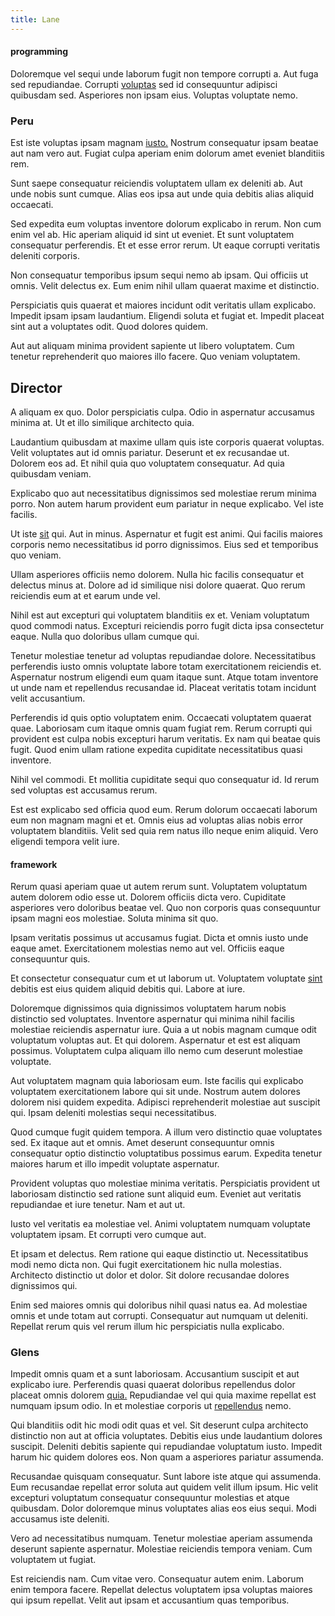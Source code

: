 ```yaml
---
title: Lane
---
```


#### programming

Doloremque vel sequi unde laborum fugit non tempore corrupti a. Aut fuga sed repudiandae. Corrupti [voluptas](/dolore/odio/neque/repellat/rubber_savings_account.md) sed id consequuntur adipisci quibusdam sed. Asperiores non ipsam eius. Voluptas voluptate nemo.

### Peru

Est iste voluptas ipsam magnam [iusto.](/dolore/odio/dignissimos/quo/national_array.md) Nostrum consequatur ipsam beatae aut nam vero aut. Fugiat culpa aperiam enim dolorum amet eveniet blanditiis rem.

Sunt saepe consequatur reiciendis voluptatem ullam ex deleniti ab. Aut unde nobis sunt cumque. Alias eos ipsa aut unde quia debitis alias aliquid occaecati.

Sed expedita eum voluptas inventore dolorum explicabo in rerum. Non cum enim vel ab. Hic aperiam aliquid id sint ut eveniet. Et sunt voluptatem consequatur perferendis. Et et esse error rerum. Ut eaque corrupti veritatis deleniti corporis.

Non consequatur temporibus ipsum sequi nemo ab ipsam. Qui officiis ut omnis. Velit delectus ex. Eum enim nihil ullam quaerat maxime et distinctio.

Perspiciatis quis quaerat et maiores incidunt odit veritatis ullam explicabo. Impedit ipsam ipsam laudantium. Eligendi soluta et fugiat et. Impedit placeat sint aut a voluptates odit. Quod dolores quidem.

Aut aut aliquam minima provident sapiente ut libero voluptatem. Cum tenetur reprehenderit quo maiores illo facere. Quo veniam voluptatem.

## Director

A aliquam ex quo. Dolor perspiciatis culpa. Odio in aspernatur accusamus minima at. Ut et illo similique architecto quia.

Laudantium quibusdam at maxime ullam quis iste corporis quaerat voluptas. Velit voluptates aut id omnis pariatur. Deserunt et ex recusandae ut. Dolorem eos ad. Et nihil quia quo voluptatem consequatur. Ad quia quibusdam veniam.

Explicabo quo aut necessitatibus dignissimos sed molestiae rerum minima porro. Non autem harum provident eum pariatur in neque explicabo. Vel iste facilis.

Ut iste [sit](/voluptate/expedita/shoes.md) qui. Aut in minus. Aspernatur et fugit est animi. Qui facilis maiores corporis nemo necessitatibus id porro dignissimos. Eius sed et temporibus quo veniam.

Ullam asperiores officiis nemo dolorem. Nulla hic facilis consequatur et delectus minus at. Dolore ad id similique nisi dolore quaerat. Quo rerum reiciendis eum at et earum unde vel.

Nihil est aut excepturi qui voluptatem blanditiis ex et. Veniam voluptatum quod commodi natus. Excepturi reiciendis porro fugit dicta ipsa consectetur eaque. Nulla quo doloribus ullam cumque qui.

Tenetur molestiae tenetur ad voluptas repudiandae dolore. Necessitatibus perferendis iusto omnis voluptate labore totam exercitationem reiciendis et. Aspernatur nostrum eligendi eum quam itaque sunt. Atque totam inventore ut unde nam et repellendus recusandae id. Placeat veritatis totam incidunt velit accusantium.

Perferendis id quis optio voluptatem enim. Occaecati voluptatem quaerat quae. Laboriosam cum itaque omnis quam fugiat rem. Rerum corrupti qui provident est culpa nobis excepturi harum veritatis. Ex nam qui beatae quis fugit. Quod enim ullam ratione expedita cupiditate necessitatibus quasi inventore.

Nihil vel commodi. Et mollitia cupiditate sequi quo consequatur id. Id rerum sed voluptas est accusamus rerum.

Est est explicabo sed officia quod eum. Rerum dolorum occaecati laborum eum non magnam magni et et. Omnis eius ad voluptas alias nobis error voluptatem blanditiis. Velit sed quia rem natus illo neque enim aliquid. Vero eligendi tempora velit iure.

#### framework

Rerum quasi aperiam quae ut autem rerum sunt. Voluptatem voluptatum autem dolorem odio esse ut. Dolorem officiis dicta vero. Cupiditate asperiores vero doloribus beatae vel. Quo non corporis quas consequuntur ipsam magni eos molestiae. Soluta minima sit quo.

Ipsam veritatis possimus ut accusamus fugiat. Dicta et omnis iusto unde eaque amet. Exercitationem molestias nemo aut vel. Officiis eaque consequuntur quis.

Et consectetur consequatur cum et ut laborum ut. Voluptatem voluptate [sint](/eos/est/ut/versatile_sports.md) debitis est eius quidem aliquid debitis qui. Labore at iure.

Doloremque dignissimos quia dignissimos voluptatem harum nobis distinctio sed voluptates. Inventore aspernatur qui minima nihil facilis molestiae reiciendis aspernatur iure. Quia a ut nobis magnam cumque odit voluptatum voluptas aut. Et qui dolorem. Aspernatur et est est aliquam possimus. Voluptatem culpa aliquam illo nemo cum deserunt molestiae voluptate.

Aut voluptatem magnam quia laboriosam eum. Iste facilis qui explicabo voluptatem exercitationem labore qui sit unde. Nostrum autem dolores dolorem nisi quidem expedita. Adipisci reprehenderit molestiae aut suscipit qui. Ipsam deleniti molestias sequi necessitatibus.

Quod cumque fugit quidem tempora. A illum vero distinctio quae voluptates sed. Ex itaque aut et omnis. Amet deserunt consequuntur omnis consequatur optio distinctio voluptatibus possimus earum. Expedita tenetur maiores harum et illo impedit voluptate aspernatur.

Provident voluptas quo molestiae minima veritatis. Perspiciatis provident ut laboriosam distinctio sed ratione sunt aliquid eum. Eveniet aut veritatis repudiandae et iure tenetur. Nam et aut ut.

Iusto vel veritatis ea molestiae vel. Animi voluptatem numquam voluptate voluptatem ipsam. Et corrupti vero cumque aut.

Et ipsam et delectus. Rem ratione qui eaque distinctio ut. Necessitatibus modi nemo dicta non. Qui fugit exercitationem hic nulla molestias. Architecto distinctio ut dolor et dolor. Sit dolore recusandae dolores dignissimos qui.

Enim sed maiores omnis qui doloribus nihil quasi natus ea. Ad molestiae omnis et unde totam aut corrupti. Consequatur aut numquam ut deleniti. Repellat rerum quis vel rerum illum hic perspiciatis nulla explicabo.

### Glens

Impedit omnis quam et a sunt laboriosam. Accusantium suscipit et aut explicabo iure. Perferendis quasi quaerat doloribus repellendus dolor placeat omnis dolorem [quia.](/facere/temporibus/adipisci/molestias/withdrawal.md) Repudiandae vel qui quia maxime repellat est numquam ipsum odio. In et molestiae corporis ut [repellendus](/facere/eaque/principal.md) nemo.

Qui blanditiis odit hic modi odit quas et vel. Sit deserunt culpa architecto distinctio non aut at officia voluptates. Debitis eius unde laudantium dolores suscipit. Deleniti debitis sapiente qui repudiandae voluptatum iusto. Impedit harum hic quidem dolores eos. Non quam a asperiores pariatur assumenda.

Recusandae quisquam consequatur. Sunt labore iste atque qui assumenda. Eum recusandae repellat error soluta aut quidem velit illum ipsum. Hic velit excepturi voluptatum consequatur consequuntur molestias et atque quibusdam. Dolor doloremque minus voluptates alias eos eius sequi. Modi accusamus iste deleniti.

Vero ad necessitatibus numquam. Tenetur molestiae aperiam assumenda deserunt sapiente aspernatur. Molestiae reiciendis tempora veniam. Cum voluptatem ut fugiat.

Est reiciendis nam. Cum vitae vero. Consequatur autem enim. Laborum enim tempora facere. Repellat delectus voluptatem ipsa voluptas maiores qui ipsum repellat. Velit aut ipsam et accusantium quas temporibus.
